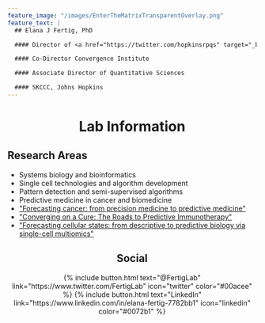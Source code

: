 ```yaml
---
feature_image: "/images/EnterTheMatrixTransparentOverlay.png"
feature_text: |
  ## Elana J Fertig, PhD

  #### Director of <a href="https://twitter.com/hopkinsrpqs" target="_blank">@HopkinsRPQS</a>

  #### Co-Director Convergence Institute

  #### Associate Director of Quantitative Sciences

  #### SKCCC, Johns Hopkins
---
```


# <center>Lab Information</center>

## Research Areas
- Systems biology and bioinformatics
- Single cell technologies and algorithm development
- Pattern detection and semi-supervised algorithms
- Predictive medicine in cancer and biomedicine
- <a href="https://www.sciencedirect.com/science/article/pii/S2666634021002920" target="_blank">"Forecasting cancer: from precision medicine to predictive medicine"</a>
- <a href="https://aacrjournals.org/cancerdiscovery/article-abstract/13/5/1053/726193/Converging-on-a-Cure-The-Roads-to-Predictive" target="_blank">"Converging on a Cure: The Roads to Predictive Immunotherapy"</a>
- <a href="https://pubmed.ncbi.nlm.nih.gov/34660940/" target="_blank">"Forecasting cellular states: from descriptive to predictive biology via single-cell multiomics"</a>


<!--## Recent News
- Recent work published in *Neuron and Cell Systems* develops new algorithms for single cell genomics to track cellular transitions in the developing retina <a href="https://www.eurekalert.org/pub_releases/2019-05/jhm-fac052419.php" target="_blank">"Finding a cell's true identity"</a>
- See our recent review to learn more about applications of matrix factorization to genomics <a href="https://doi.org/10.1101/196915" target="_blank">Stein-O'Brien et al. Enter the matrix: factorization uncovers knowledge from omics.</a>-->

<!--## Funding
- NIH/NCI R01 and U01
- Johns Hopkins University Allegheny Award
- NCI GI SPORE Pilot Award
- <a href="https://www.hopkinsmedicine.org/news/media/releases/five_johns_hopkins_scientists_among_83_who_will_share_in_15_million_award_from_chan_zuckerberg_initiative_to_fund_computer_based_research_on_human_cells" target="_blank">CZI Collaborative Computational Tools for the Human Cell Atlas</a>-->

## <center>Social</center>

<center>{% include button.html text="@FertigLab" link="https://www.twitter.com/FertigLab" icon="twitter" color="#00acee" %} {% include button.html text="LinkedIn" link="https://www.linkedin.com/in/elana-fertig-7782bb1" icon="linkedin" color="#0072b1" %}</center>
